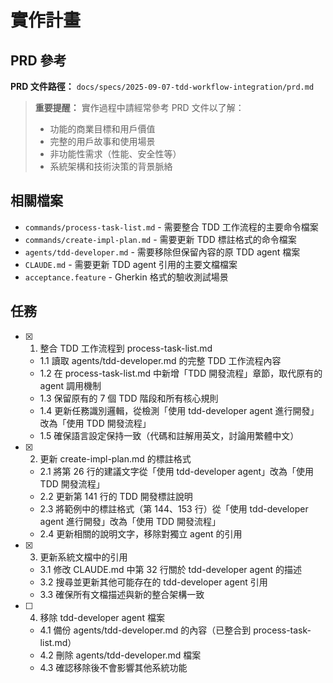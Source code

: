 # 實作計畫

## PRD 參考

**PRD 文件路徑：** `docs/specs/2025-09-07-tdd-workflow-integration/prd.md`

> **重要提醒：** 實作過程中請經常參考 PRD 文件以了解：
>
> - 功能的商業目標和用戶價值
> - 完整的用戶故事和使用場景
> - 非功能性需求（性能、安全性等）
> - 系統架構和技術決策的背景脈絡

## 相關檔案

- `commands/process-task-list.md` - 需要整合 TDD 工作流程的主要命令檔案
- `commands/create-impl-plan.md` - 需要更新 TDD 標註格式的命令檔案
- `agents/tdd-developer.md` - 需要移除但保留內容的原 TDD agent 檔案
- `CLAUDE.md` - 需要更新 TDD agent 引用的主要文檔檔案
- `acceptance.feature` - Gherkin 格式的驗收測試場景

## 任務

- [x] 1. 整合 TDD 工作流程到 process-task-list.md
  - 1.1 讀取 agents/tdd-developer.md 的完整 TDD 工作流程內容
  - 1.2 在 process-task-list.md 中新增「TDD 開發流程」章節，取代原有的 agent 調用機制
  - 1.3 保留原有的 7 個 TDD 階段和所有核心規則
  - 1.4 更新任務識別邏輯，從檢測「使用 tdd-developer agent 進行開發」改為「使用 TDD 開發流程」
  - 1.5 確保語言設定保持一致（代碼和註解用英文，討論用繁體中文）

- [x] 2. 更新 create-impl-plan.md 的標註格式
  - 2.1 將第 26 行的建議文字從「使用 tdd-developer agent」改為「使用 TDD 開發流程」
  - 2.2 更新第 141 行的 TDD 開發標註說明
  - 2.3 將範例中的標註格式（第 144、153 行）從「使用 tdd-developer agent 進行開發」改為「使用 TDD 開發流程」
  - 2.4 更新相關的說明文字，移除對獨立 agent 的引用

- [x] 3. 更新系統文檔中的引用
  - 3.1 修改 CLAUDE.md 中第 32 行關於 tdd-developer agent 的描述
  - 3.2 搜尋並更新其他可能存在的 tdd-developer agent 引用
  - 3.3 確保所有文檔描述與新的整合架構一致

- [ ] 4. 移除 tdd-developer agent 檔案
  - 4.1 備份 agents/tdd-developer.md 的內容（已整合到 process-task-list.md）
  - 4.2 刪除 agents/tdd-developer.md 檔案
  - 4.3 確認移除後不會影響其他系統功能